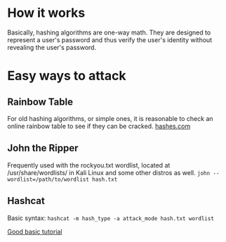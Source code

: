 # How it works
Basically, hashing algorithms are one-way math. They are designed to represent a user's password and thus verify the user's identity without revealing the user's password. 

# Easy ways to attack

## Rainbow Table
For old hashing algorithms, or simple ones, it is reasonable to check an online rainbow table to see if they can be cracked. 
[hashes.com](https://hashes.com/en/decrypt/hash)

## John the Ripper
Frequently used with the rockyou.txt wordlist, located at /usr/share/wordlists/ in Kali Linux and some other distros as well. 
    `john --wordlist=/path/to/wordlist hash.txt`

## Hashcat
Basic syntax: 
    `hashcat -m hash_type -a attack_mode hash.txt wordlist`

[Good basic tutorial](https://www.freecodecamp.org/news/hacking-with-hashcat-a-practical-guide/)